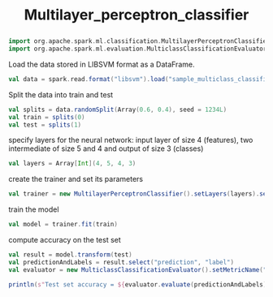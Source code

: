 # <p align="center"> Multilayer_perceptron_classifier </p>
```scala
import org.apache.spark.ml.classification.MultilayerPerceptronClassifier
import org.apache.spark.ml.evaluation.MulticlassClassificationEvaluator
```

Load the data stored in LIBSVM format as a DataFrame.
```scala
val data = spark.read.format("libsvm").load("sample_multiclass_classification_data.txt")
```

Split the data into train and test
```scala
val splits = data.randomSplit(Array(0.6, 0.4), seed = 1234L)
val train = splits(0)
val test = splits(1)
```

specify layers for the neural network:
input layer of size 4 (features), two intermediate of size 5 and 4 and output of size 3 (classes)
```scala
val layers = Array[Int](4, 5, 4, 3)
```

create the trainer and set its parameters
```scala
val trainer = new MultilayerPerceptronClassifier().setLayers(layers).setBlockSize(128).setSeed(1234L).setMaxIter(100)
```

train the model
```scala
val model = trainer.fit(train)
```

compute accuracy on the test set
```scala
val result = model.transform(test)
val predictionAndLabels = result.select("prediction", "label")
val evaluator = new MulticlassClassificationEvaluator().setMetricName("accuracy")

println(s"Test set accuracy = ${evaluator.evaluate(predictionAndLabels)}")
```
